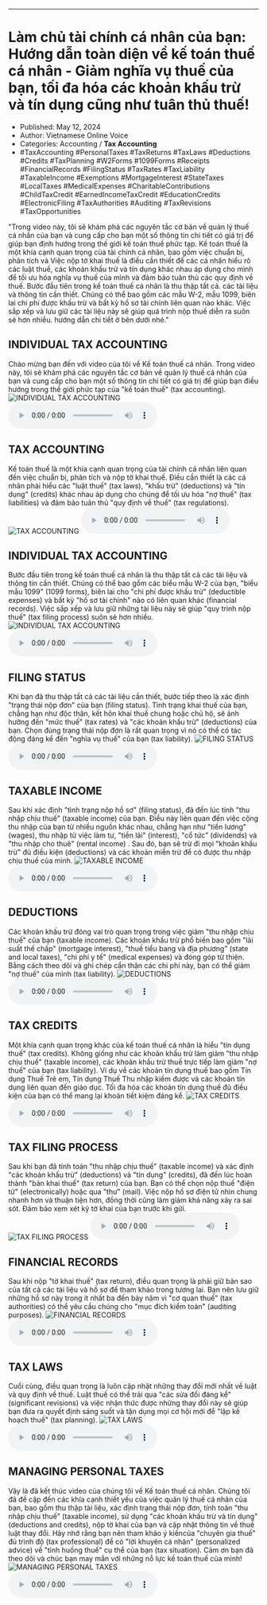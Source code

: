 
---

# Làm chủ tài chính cá nhân của bạn: Hướng dẫn toàn diện về kế toán thuế cá nhân - Giảm nghĩa vụ thuế của bạn, tối đa hóa các khoản khấu trừ và tín dụng cũng như tuân thủ thuế!

- Published: May 12, 2024
- Author: Vietnamese Online Voice
- Categories: Accounting / **Tax Accounting**
- #TaxAccounting #PersonalTaxes #TaxReturns #TaxLaws #Deductions #Credits #TaxPlanning #W2Forms #1099Forms #Receipts #FinancialRecords #FilingStatus #TaxRates #TaxLiability #TaxableIncome #Exemptions #MortgageInterest #StateTaxes #LocalTaxes #MedicalExpenses #CharitableContributions #ChildTaxCredit #EarnedIncomeTaxCredit #EducationCredits #ElectronicFiling #TaxAuthorities #Auditing #TaxRevisions #TaxOpportunities

"Trong video này, tôi sẽ khám phá các nguyên tắc cơ bản về quản lý thuế cá nhân của bạn và cung cấp cho bạn một số thông tin chi tiết có giá trị để giúp bạn định hướng trong thế giới kế toán thuế phức tạp. Kế toán thuế là một khía cạnh quan trọng của tài chính cá nhân, bao gồm việc chuẩn bị, phân tích và Việc nộp tờ khai thuế là điều cần thiết để các cá nhân hiểu rõ các luật thuế, các khoản khấu trừ và tín dụng khác nhau áp dụng cho mình để tối ưu hóa nghĩa vụ thuế của mình và đảm bảo tuân thủ các quy định về thuế. Bước đầu tiên trong kế toán thuế cá nhân là thu thập tất cả. các tài liệu và thông tin cần thiết. Chúng có thể bao gồm các mẫu W-2, mẫu 1099, biên lai chi phí được khấu trừ và bất kỳ hồ sơ tài chính liên quan nào khác. Việc sắp xếp và lưu giữ các tài liệu này sẽ giúp quá trình nộp thuế diễn ra suôn sẻ hơn nhiều. hướng dẫn chi tiết ở bên dưới nhé."


## INDIVIDUAL TAX ACCOUNTING

Chào mừng bạn đến với video của tôi về Kế toán thuế cá nhân. Trong video này, tôi sẽ khám phá các nguyên tắc cơ bản về quản lý thuế cá nhân của bạn và cung cấp cho bạn một số thông tin chi tiết có giá trị để giúp bạn điều hướng trong thế giới phức tạp của "kế toán thuế" (tax accounting).
![INDIVIDUAL TAX ACCOUNTING](https://http-archiver-apis-production-80.schnworks.com/storage/images/transitions/2024-05-12/transition--1080754525-Montserrat-Medium-9C27B0.jpg)
<audio controls>
    <source src="https://http-archiver-apis-production-80.schnworks.com/storage/storage/audio/file-991221406.mp3" type="audio/mpeg">
</audio>



## TAX ACCOUNTING

Kế toán thuế là một khía cạnh quan trọng của tài chính cá nhân liên quan đến việc chuẩn bị, phân tích và nộp tờ khai thuế. Điều cần thiết là các cá nhân phải hiểu các "luật thuế" (tax laws), "khấu trừ" (deductions) và "tín dụng" (credits) khác nhau áp dụng cho chúng để tối ưu hóa "nợ thuế" (tax liabilities) và đảm bảo tuân thủ "quy định về thuế" (tax regulations).
![TAX ACCOUNTING](https://http-archiver-apis-production-80.schnworks.com/storage/images/transitions/2024-05-12/transition--23798830184-Montserrat-Black-004895.jpg)
<audio controls>
    <source src="https://http-archiver-apis-production-80.schnworks.com/storage/storage/audio/file-2945673791.mp3" type="audio/mpeg">
</audio>



## INDIVIDUAL TAX ACCOUNTING

Bước đầu tiên trong kế toán thuế cá nhân là thu thập tất cả các tài liệu và thông tin cần thiết. Chúng có thể bao gồm các biểu mẫu W-2 của bạn, "biểu mẫu 1099" (1099 forms), biên lai cho "chi phí được khấu trừ" (deductible expenses) và bất kỳ "hồ sơ tài chính" nào có liên quan khác (financial records). Việc sắp xếp và lưu giữ những tài liệu này sẽ giúp "quy trình nộp thuế" (tax filing process) suôn sẻ hơn nhiều.
![INDIVIDUAL TAX ACCOUNTING](https://http-archiver-apis-production-80.schnworks.com/storage/images/transitions/2024-05-12/transition-4361837504-Montserrat-Medium-9C27B0.jpg)
<audio controls>
    <source src="https://http-archiver-apis-production-80.schnworks.com/storage/storage/audio/file-24015131548.mp3" type="audio/mpeg">
</audio>



## FILING STATUS

Khi bạn đã thu thập tất cả các tài liệu cần thiết, bước tiếp theo là xác định "trạng thái nộp đơn" của bạn (filing status). Tình trạng khai thuế của bạn, chẳng hạn như độc thân, kết hôn khai thuế chung hoặc chủ hộ, sẽ ảnh hưởng đến "mức thuế" (tax rates) và "các khoản khấu trừ" (deductions) của bạn. Chọn đúng trạng thái nộp đơn là rất quan trọng vì nó có thể có tác động đáng kể đến "nghĩa vụ thuế" của bạn (tax liability).
![FILING STATUS](https://http-archiver-apis-production-80.schnworks.com/storage/images/transitions/2024-05-12/transition-27197714863-Montserrat-ExtraBold-4A148C.jpg)
<audio controls>
    <source src="https://http-archiver-apis-production-80.schnworks.com/storage/storage/audio/file-16364280016.mp3" type="audio/mpeg">
</audio>



## TAXABLE INCOME

Sau khi xác định "tình trạng nộp hồ sơ" (filing status), đã đến lúc tính "thu nhập chịu thuế" (taxable income) của bạn. Điều này liên quan đến việc cộng thu nhập của bạn từ nhiều nguồn khác nhau, chẳng hạn như "tiền lương" (wages), thu nhập từ việc làm tư, "tiền lãi" (interest), "cổ tức" (dividends) và "thu nhập cho thuê" (rental income) . Sau đó, bạn sẽ trừ đi mọi "khoản khấu trừ" đủ điều kiện (deductions) và các khoản miễn trừ để có được thu nhập chịu thuế của mình.
![TAXABLE INCOME](https://http-archiver-apis-production-80.schnworks.com/storage/images/transitions/2024-05-12/transition--23731759982-Montserrat-ExtraBold-303F9F.jpg)
<audio controls>
    <source src="https://http-archiver-apis-production-80.schnworks.com/storage/storage/audio/file-30342442749.mp3" type="audio/mpeg">
</audio>



## DEDUCTIONS

Các khoản khấu trừ đóng vai trò quan trọng trong việc giảm "thu nhập chịu thuế" của bạn (taxable income). Các khoản khấu trừ phổ biến bao gồm "lãi suất thế chấp" (mortgage interest), "thuế tiểu bang và địa phương" (state and local taxes), "chi phí y tế" (medical expenses) và đóng góp từ thiện. Bằng cách theo dõi và ghi chép cẩn thận các chi phí này, bạn có thể giảm "nợ thuế" của mình (tax liability).
![DEDUCTIONS](https://http-archiver-apis-production-80.schnworks.com/storage/images/transitions/2024-05-12/transition--5740749253-Montserrat-ExtraBold-303F9F.jpg)
<audio controls>
    <source src="https://http-archiver-apis-production-80.schnworks.com/storage/storage/audio/file-34718022672.mp3" type="audio/mpeg">
</audio>



## TAX CREDITS

Một khía cạnh quan trọng khác của kế toán thuế cá nhân là hiểu "tín dụng thuế" (tax credits). Không giống như các khoản khấu trừ làm giảm "thu nhập chịu thuế" (taxable income), các khoản khấu trừ thuế trực tiếp làm giảm "nợ thuế" của bạn (tax liability). Ví dụ về các khoản tín dụng thuế bao gồm Tín dụng Thuế Trẻ em, Tín dụng Thuế Thu nhập kiếm được và các khoản tín dụng liên quan đến giáo dục. Tối đa hóa các khoản tín dụng thuế đủ điều kiện của bạn có thể mang lại khoản tiết kiệm đáng kể.
![TAX CREDITS](https://http-archiver-apis-production-80.schnworks.com/storage/images/transitions/2024-05-12/transition-130257589-Montserrat-Thin-9C27B0.jpg)
<audio controls>
    <source src="https://http-archiver-apis-production-80.schnworks.com/storage/storage/audio/file-21699670115.mp3" type="audio/mpeg">
</audio>



## TAX FILING PROCESS

Sau khi bạn đã tính toán "thu nhập chịu thuế" (taxable income) và xác định "các khoản khấu trừ" (deductions) và "tín dụng" (credits), đã đến lúc hoàn thành "bản khai thuế" (tax return) của bạn. Bạn có thể chọn nộp thuế "điện tử" (electronically) hoặc qua "thư" (mail). Việc nộp hồ sơ điện tử nhìn chung nhanh hơn và thuận tiện hơn, đồng thời cũng làm giảm khả năng xảy ra sai sót. Đảm bảo xem xét kỹ tờ khai của bạn trước khi gửi.
![TAX FILING PROCESS](https://http-archiver-apis-production-80.schnworks.com/storage/images/transitions/2024-05-12/transition-7905311854-Montserrat-Black-7B1FA2.jpg)
<audio controls>
    <source src="https://http-archiver-apis-production-80.schnworks.com/storage/storage/audio/file-49270400907.mp3" type="audio/mpeg">
</audio>



## FINANCIAL RECORDS

Sau khi nộp "tờ khai thuế" (tax return), điều quan trọng là phải giữ bản sao của tất cả các tài liệu và hồ sơ để tham khảo trong tương lai. Bạn nên lưu giữ những hồ sơ này trong ít nhất ba đến bảy năm vì "cơ quan thuế" (tax authorities) có thể yêu cầu chúng cho "mục đích kiểm toán" (auditing purposes).
![FINANCIAL RECORDS](https://http-archiver-apis-production-80.schnworks.com/storage/images/transitions/2024-05-12/transition--19792651931-Montserrat-Regular-7B1FA2.jpg)
<audio controls>
    <source src="https://http-archiver-apis-production-80.schnworks.com/storage/storage/audio/file-3811467545.mp3" type="audio/mpeg">
</audio>



## TAX LAWS

Cuối cùng, điều quan trọng là luôn cập nhật những thay đổi mới nhất về luật và quy định về thuế. Luật thuế có thể trải qua "các sửa đổi đáng kể" (significant revisions) và việc nhận thức được những thay đổi này sẽ giúp bạn đưa ra quyết định sáng suốt và tận dụng mọi cơ hội mới để "lập kế hoạch thuế" (tax planning).
![TAX LAWS](https://http-archiver-apis-production-80.schnworks.com/storage/images/transitions/2024-05-12/transition-42271501216-Montserrat-SemiBold-7B1FA2.jpg)
<audio controls>
    <source src="https://http-archiver-apis-production-80.schnworks.com/storage/storage/audio/file-35678368253.mp3" type="audio/mpeg">
</audio>



## MANAGING PERSONAL TAXES

Vậy là đã kết thúc video của chúng tôi về Kế toán thuế cá nhân. Chúng tôi đã đề cập đến các khía cạnh thiết yếu của việc quản lý thuế cá nhân của bạn, bao gồm thu thập tài liệu, xác định trạng thái nộp đơn, tính toán "thu nhập chịu thuế" (taxable income), sử dụng "các khoản khấu trừ và tín dụng" (deductions and credits), nộp tờ khai của bạn và cập nhật thông tin về thuế luật thay đổi. Hãy nhớ rằng bạn nên tham khảo ý kiến ​​của "chuyên gia thuế" đủ trình độ (tax professional) để có "lời khuyên cá nhân" (personalized advice) về "tình huống thuế" cụ thể của bạn (tax situation). Cảm ơn bạn đã theo dõi và chúc bạn may mắn với những nỗ lực kế toán thuế của mình!
![MANAGING PERSONAL TAXES](https://http-archiver-apis-production-80.schnworks.com/storage/images/transitions/2024-05-12/transition-280118954-Montserrat-Thin-880E4F.jpg)
<audio controls>
    <source src="https://http-archiver-apis-production-80.schnworks.com/storage/storage/audio/file-9508500052.mp3" type="audio/mpeg">
</audio>


